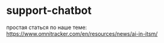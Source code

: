 # support-chatbot

простая статься по наше теме:
https://www.omnitracker.com/en/resources/news/ai-in-itsm/
